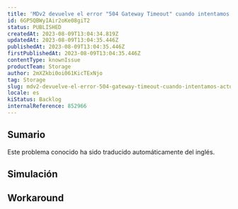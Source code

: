 ```yaml
---
title: 'MDv2 devuelve el error "504 Gateway Timeout" cuando intentamos actualizar un documento pasando un símbolo o carácter especial.'
id: 6GP5QBWyIAir2oKe08giT2
status: PUBLISHED
createdAt: 2023-08-09T13:04:34.819Z
updatedAt: 2023-08-09T13:04:35.446Z
publishedAt: 2023-08-09T13:04:35.446Z
firstPublishedAt: 2023-08-09T13:04:35.446Z
contentType: knownIssue
productTeam: Storage
author: 2mXZkbi0oi061KicTExNjo
tag: Storage
slug: mdv2-devuelve-el-error-504-gateway-timeout-cuando-intentamos-actualizar-un-documento-pasando-un-simbolo-o-caracter-especial
locale: es
kiStatus: Backlog
internalReference: 852966
---
```


## Sumario

<div class="alert alert-info">
  <p>Este problema conocido ha sido traducido automáticamente del inglés.</p>
</div>



## Simulación



## Workaround



